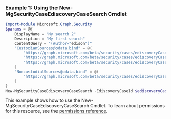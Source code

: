 ### Example 1: Using the New-MgSecurityCaseEdiscoveryCaseSearch Cmdlet
```powershell
Import-Module Microsoft.Graph.Security
$params = @{
	DisplayName = "My search 2"
	Description = "My first search"
	ContentQuery = "(Author="edison")"
	"CustodianSources@odata.bind" = @(
		"https://graph.microsoft.com/beta/security/cases/ediscoveryCases/b0073e4e-4184-41c6-9eb7-8c8cc3e2288b/custodians/0053a61a3b6c42738f7606791716a22a/userSources/43434642-3137-3138-3432-374142313639"
		"https://graph.microsoft.com/beta/security/cases/ediscoveryCases/b0073e4e-4184-41c6-9eb7-8c8cc3e2288b/custodians/0053a61a3b6c42738f7606791716a22a/siteSources/169718e3-a8df-449d-bef4-ee09fe1ddc5d"
		"https://graph.microsoft.com/beta/security/cases/ediscoveryCases('b0073e4e-4184-41c6-9eb7-8c8cc3e2288b')/custodians('0053a61a3b6c42738f7606791716a22a')/unifiedGroupSources('32e14fa4-3106-4bd2-a245-34bf0c718a7e')"
	)
	"NoncustodialSources@odata.bind" = @(
		"https://graph.microsoft.com/beta/security/cases/ediscoveryCases/b0073e4e-4184-41c6-9eb7-8c8cc3e2288b/noncustodialdatasources/35393639323133394345384344303043"
	)
}
New-MgSecurityCaseEdiscoveryCaseSearch -EdiscoveryCaseId $ediscoveryCaseId -BodyParameter $params
```
This example shows how to use the New-MgSecurityCaseEdiscoveryCaseSearch Cmdlet.
To learn about permissions for this resource, see the [permissions reference](/graph/permissions-reference).
